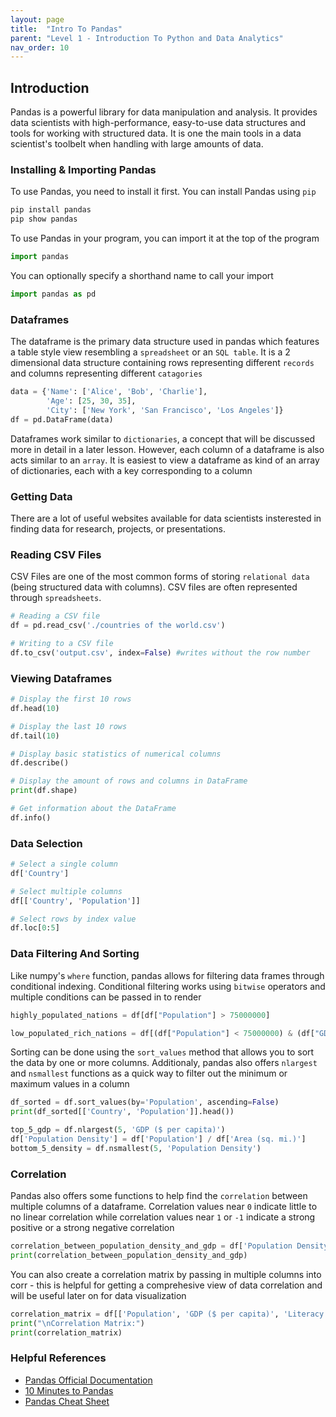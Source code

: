 ```yaml
---
layout: page
title:  "Intro To Pandas"
parent: "Level 1 - Introduction To Python and Data Analytics"
nav_order: 10
---
```


## Introduction

Pandas is a powerful library for data manipulation and analysis. It provides data scientists with high-performance, easy-to-use data structures and tools for working with structured data. It is one the main tools in a data scientist's toolbelt when handling with large amounts of data.

### Installing & Importing Pandas

To use Pandas, you need to install it first. You can install Pandas using `pip`
``` bash
pip install pandas
pip show pandas
```
To use Pandas in your program, you can import it at the top of the program
```python
import pandas
```

You can optionally specify a shorthand name to call your import
```python
import pandas as pd
```

### Dataframes

The dataframe is the primary data structure used in pandas which features a table style view resembling a `spreadsheet` or an `SQL table`. It is a 2 dimensional data structure containing rows representing different `records` and columns representing different `catagories`

```python
data = {'Name': ['Alice', 'Bob', 'Charlie'],
        'Age': [25, 30, 35],
        'City': ['New York', 'San Francisco', 'Los Angeles']}
df = pd.DataFrame(data)
```

Dataframes work similar to `dictionaries`, a concept that will be discussed more in detail in a later lesson. However, each column of a dataframe is also acts similar to an `array`. It is easiest to view a dataframe as kind of an array of dictionaries, each with a key corresponding to a column

### Getting Data
There are a lot of useful websites available for data scientists insterested in finding data for research, projects, or presentations.


### Reading CSV Files

CSV Files are one of the most common forms of storing `relational data` (being structured data with columns). CSV files are often represented through `spreadsheets`.

```python
# Reading a CSV file
df = pd.read_csv('./countries of the world.csv')

# Writing to a CSV file
df.to_csv('output.csv', index=False) #writes without the row number
```

### Viewing Dataframes

```python
# Display the first 10 rows
df.head(10)

# Display the last 10 rows
df.tail(10)

# Display basic statistics of numerical columns
df.describe()

# Display the amount of rows and columns in DataFrame
print(df.shape)

# Get information about the DataFrame
df.info()
```

### Data Selection

```python
# Select a single column
df['Country']

# Select multiple columns
df[['Country', 'Population']]

# Select rows by index value
df.loc[0:5]
```

### Data Filtering And Sorting

Like numpy's `where` function, pandas allows for filtering data frames through conditional indexing. Conditional filtering works using `bitwise` operators and multiple conditions can be passed in to render

```python
highly_populated_nations = df[df["Population"] > 75000000]

low_populated_rich_nations = df[(df["Population"] < 75000000) & (df["GDP ($ per capita)"] > 20000)]
```

Sorting can be done using the `sort_values` method that allows you to sort the data by one or more columns. Additionaly, pandas also offers `nlargest` and `nsmallest` functions as a quick way to filter out the minimum or maximum values in a column

```python
df_sorted = df.sort_values(by='Population', ascending=False)
print(df_sorted[['Country', 'Population']].head())
```

```python
top_5_gdp = df.nlargest(5, 'GDP ($ per capita)')
df['Population Density'] = df['Population'] / df['Area (sq. mi.)']
bottom_5_density = df.nsmallest(5, 'Population Density')
```

### Correlation
Pandas also offers some functions to help find the `correlation` between multiple columns of a dataframe. Correlation values near `0` indicate little to no linear correlation while correlation values near `1` or `-1` indicate a strong positive or a strong negative correlation

```python
correlation_between_population_density_and_gdp = df['Population Density'].corr(df['GDP ($ per capita)'])
print(correlation_between_population_density_and_gdp)
```

You can also create a correlation matrix by passing in multiple columns into corr - this is helpful for getting a comprehesive view of data correlation and will be useful later on for data visualization

```python
correlation_matrix = df[['Population', 'GDP ($ per capita)', 'Literacy (%)', 'Agriculture', 'Industry']].corr()
print("\nCorrelation Matrix:")
print(correlation_matrix)
```


### Helpful References
* [Pandas Official Documentation](https://pandas.pydata.org/docs/)
* [10 Minutes to Pandas](https://pandas.pydata.org/docs/user_guide/10min.html)
* [Pandas Cheat Sheet](https://pandas.pydata.org/Pandas_Cheat_Sheet.pdf)